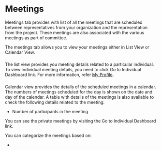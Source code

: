 # Meetings

Meetings tab provides with list of all the meetings that are scheduled between representatives from your organization and the representation from the project. These meetings are also associated with the various meetings as part of committee.

The meetings tab allows you to view your meetings either in List View or Calendar View.

###  <a href="list-view" id="list-view"></a>

The list view provides you meeting details related to a particular individual. To view individual meeting details, you need to click Go to Individual Dashboard link. For more information, refer [My Profile](https://docs.linuxfoundation.org/lfx/my-profile).

###  <a href="calendar-view" id="calendar-view"></a>

Calendar view provides the details of the scheduled meetings in a calendar. The numbers of meetings scheduled for the day is shown on the date and day of the calendar. A table with details of the meetings is also available to check the following details related to the meeting:

* Number of participants in the meeting

You can see the private meetings by visiting the Go to Individual Dashboard link.

You can categorize the meetings based on:

*
